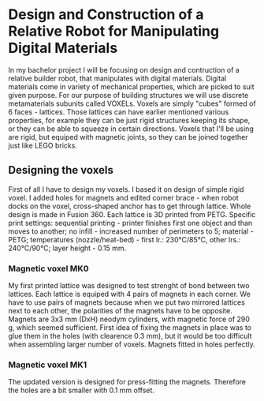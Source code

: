 # Design and Construction of a Relative Robot for Manipulating Digital Materials

In my bachelor project I will be focusing on design and contruction of a relative builder robot, that manipulates with digital
materials. Digital materials come in variety of mechanical properties, which are picked to suit given purpose. For our purpose of building structures we will use discrete metamaterials subunits called VOXELs. Voxels are simply "cubes" formed of 6 faces - lattices.
Those lattices can have earlier mentioned various properties, for example they can be just rigid structures keeping its shape, or they can be able to squeeze in certain directions. Voxels that I'll be using are rigid, but equiped with magnetic joints, so they can be joined together just like LEGO bricks.

## Designing the voxels

First of all I have to design my voxels. I based it on design of simple rigid voxel. I added holes for magnets and edited corner brace - when robot docks on the voxel, cross-shaped anchor has to get through lattice. Whole design is made in Fusion 360. Each lattice is 3D printed from PETG. Specific print settings: sequential printing - printer finishes first one object and than moves to another; no infill - increased number of perimeters to 5; material - PETG;
temperatures (nozzle/heat-bed) - first lr.: 230°C/85°C, other lrs.: 240°C/90°C;  layer height - 0.15 mm.

### Magnetic voxel MK0

My first printed lattice was designed to test strenght of bond between two lattices. Each lattice is equiped with 4 pairs of magnets in each corner. We have to use pairs of magnets because when we put two mirrored lattices next to each other, the polarities of the magnets have to be opposite. Magnets are 3x3 mm (DxH) neodym cylinders, with magnetic
force of 290 g, which seemed sufficient. First idea of fixing the magnets in place was to glue them in the holes (with clearence 0.3 mm), but it would be too difficult when assembling larger number of voxels. Magnets fitted in holes perfectly.

### Magnetic voxel MK1

The updated version is designed for press-fitting the magnets. Therefore the holes are a bit smaller with 0.1 mm offset.
